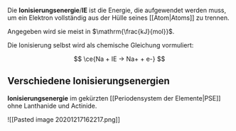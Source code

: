 Die **Ionisierungsenergie**/**IE** ist die Energie, die aufgewendet werden muss, um ein Elektron vollständig aus der Hülle seines [[Atom|Atoms]] zu trennen.

Angegeben wird sie meist in $\mathrm{\frac{kJ}{mol}}$.

Die Ionisierung selbst wird als chemische Gleichung vormuliert:

$$
\ce{Na + IE -> Na+ + e-}
$$

## Verschiedene Ionisierungsenergien

**Ionisierungsenergie** im gekürzten [[Periodensystem der Elemente|PSE]] ohne Lanthanide und Actinide.

![[Pasted image 20201217162217.png]]
